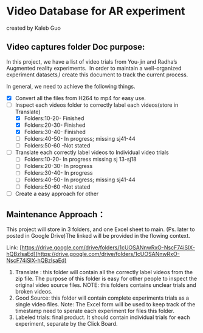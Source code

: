 # Video Database for AR experiment

created by Kaleb Guo 

## Video captures folder Doc purpose:

In this project, we have a list of video trials from You-jin and Radha’s Augmented reality experiments.  In order to maintain a well-organized experiment datasets,I create this document to track the current process.

In general, we need to achieve the following things.

- [x]  Convert all the files from H264 to mp4 for easy use.
- [ ]  Inspect each videos folder to correctly label each videos(store in Translate)
    - [x]  Folders:10-20- Finished
    - [x]  Folders:20-30- Finished
    - [x]  Folders:30-40- Finished
    - [ ]  Folders:40-50- In progress; missing sj41-44
    - [ ]  Folders:50-60 -Not stated
- [ ]  Translate each correctly label videos to Individual video trials
    - [ ]  Folders:10-20- In progress missing sj 13-sj18
    - [ ]  Folders:20-30- In progress
    - [ ]  Folders:30-40- In progress
    - [ ]  Folders:40-50- In progress; missing sj41-44
    - [ ]  Folders:50-60 -Not stated
- [ ]  Create a easy approach for other

## Maintenance Approach：

This project will store in 3 folders, and one Excel sheet to main. (Ps. later to posted in Google Drive)The linked will be provided in the flowing context.

Link: [https://drive.google.com/drive/folders/1cUOSANnwRxO-NscF74iSlX-hQBzlsaEd](https://drive.google.com/drive/folders/1cUOSANnwRxO-NscF74iSlX-hQBzlsaEd)

1. Translate : this folder will contain all the correctly label videos from the zip file. The purpose of this folder is easy for other people to inspect the original video source files. NOTE: this folders contains unclear trials and broken videos. 
2. Good Source: this folder will contain complete experiments trials as a single video files. Note: The Excel form will be used to keep track of the timestamp need to sperate each experiment for files this folder.
3. Labeled trials: final product. It should contain individual trials for each experiment, separate by the Click Board.
